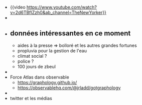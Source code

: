- {{video https://www.youtube.com/watch?v=2d6TBfIZzh0&ab_channel=TheNewYorker}}
-
- ## données intéressantes en ce moment
	- aides à la presse => bolloré et les autres grandes fortunes
	- propluvia pour la gestion de l'eau
	- climat social ?
	- police ?
	- 100 jours de zbeul
-
- Force Atlas dans observable
	- https://graphology.github.io/
	- https://observablehq.com/@jrladd/gotgraphology
-
- twitter et les médias